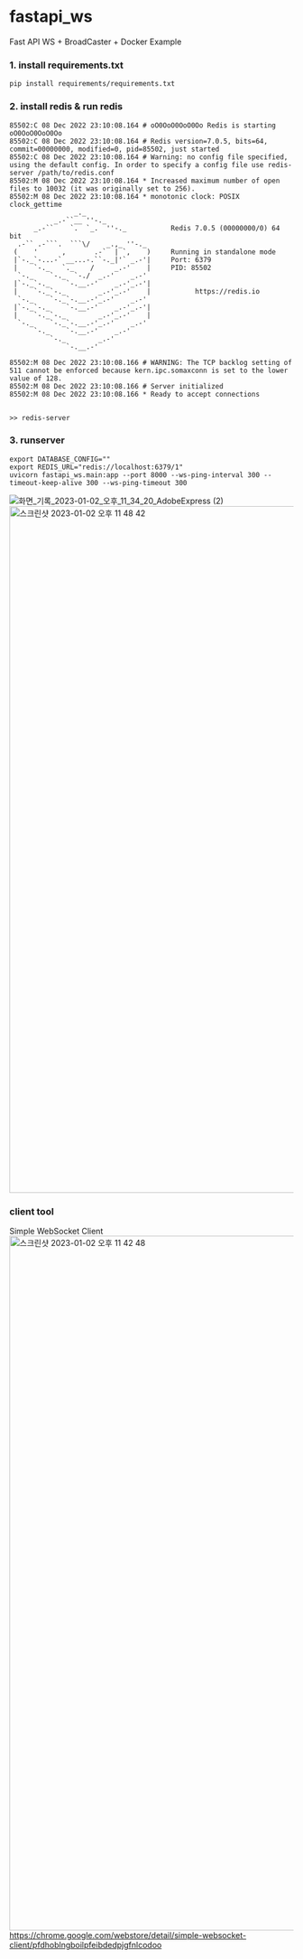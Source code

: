 # fastapi_ws
Fast API WS + BroadCaster + Docker Example

### 1. install requirements.txt
```
pip install requirements/requirements.txt
```

### 2. install redis & run redis
```
85502:C 08 Dec 2022 23:10:08.164 # oO0OoO0OoO0Oo Redis is starting oO0OoO0OoO0Oo
85502:C 08 Dec 2022 23:10:08.164 # Redis version=7.0.5, bits=64, commit=00000000, modified=0, pid=85502, just started
85502:C 08 Dec 2022 23:10:08.164 # Warning: no config file specified, using the default config. In order to specify a config file use redis-server /path/to/redis.conf
85502:M 08 Dec 2022 23:10:08.164 * Increased maximum number of open files to 10032 (it was originally set to 256).
85502:M 08 Dec 2022 23:10:08.164 * monotonic clock: POSIX clock_gettime
                _._
           _.-``__ ''-._
      _.-``    `.  `_.  ''-._           Redis 7.0.5 (00000000/0) 64 bit
  .-`` .-```.  ```\/    _.,_ ''-._
 (    '      ,       .-`  | `,    )     Running in standalone mode
 |`-._`-...-` __...-.``-._|'` _.-'|     Port: 6379
 |    `-._   `._    /     _.-'    |     PID: 85502
  `-._    `-._  `-./  _.-'    _.-'
 |`-._`-._    `-.__.-'    _.-'_.-'|
 |    `-._`-._        _.-'_.-'    |           https://redis.io
  `-._    `-._`-.__.-'_.-'    _.-'
 |`-._`-._    `-.__.-'    _.-'_.-'|
 |    `-._`-._        _.-'_.-'    |
  `-._    `-._`-.__.-'_.-'    _.-'
      `-._    `-.__.-'    _.-'
          `-._        _.-'
              `-.__.-'

85502:M 08 Dec 2022 23:10:08.166 # WARNING: The TCP backlog setting of 511 cannot be enforced because kern.ipc.somaxconn is set to the lower value of 128.
85502:M 08 Dec 2022 23:10:08.166 # Server initialized
85502:M 08 Dec 2022 23:10:08.166 * Ready to accept connections


>> redis-server
```

### 3. runserver
```
export DATABASE_CONFIG=""
export REDIS_URL="redis://localhost:6379/1"
uvicorn fastapi_ws.main:app --port 8000 --ws-ping-interval 300 --timeout-keep-alive 300 --ws-ping-timeout 300
```



![화면_기록_2023-01-02_오후_11_34_20_AdobeExpress (2)](https://user-images.githubusercontent.com/16227780/210246428-3617bf8a-85bf-4260-b70c-ca61502cc881.gif)
<img width="1216" alt="스크린샷 2023-01-02 오후 11 48 42" src="https://user-images.githubusercontent.com/16227780/210247022-a5ff0f14-2393-4cdf-a464-6aca8faaffa8.png">


### client tool
Simple WebSocket Client
<img width="1230" alt="스크린샷 2023-01-02 오후 11 42 48" src="https://user-images.githubusercontent.com/16227780/210246345-effd6916-da2c-47b4-bd2e-ff467f539bb1.png">
https://chrome.google.com/webstore/detail/simple-websocket-client/pfdhoblngboilpfeibdedpjgfnlcodoo

